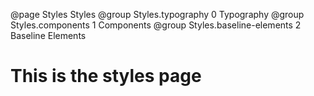 @page Styles Styles
@group Styles.typography 0 Typography
@group Styles.components 1 Components
@group Styles.baseline-elements 2 Baseline Elements

# This is the styles page